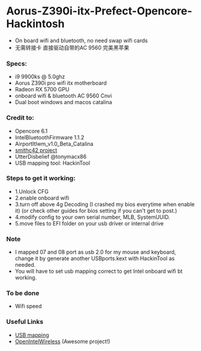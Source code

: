 # Aorus-Z390i-itx-Prefect-Opencore-Hackintosh

- On board wifi and bluetooth, no need swap wifi cards
- 无需转接卡 直接驱动自带的AC 9560 完美黑苹果

### Specs:
- i9 9900ks @ 5.0ghz 
- Aorus Z390i pro wifi itx motherboard
- Radeon RX 5700 GPU
- onboard wifi & bluetooth AC 9560 Cnvi
- Dual boot windows and macos catalina

### Credit to:
- Opencore 6.1
- IntelBluetoothFirmware 1.1.2
- AirportItlwm_v1.0_Beta_Catalina
- [smithc42 project](https://github.com/smithc42/hackintosh_gigabyte_z390i)
- UtterDisbelief @tonymacx86
- USB mapping tool: HackinTool

### Steps to get it working:
- 1.Unlock CFG
- 2.enable onboard wifi
- 3.turn off above 4g Decoding (I crashed my bios everytime when enable it)
(or check other guides for bios setting if you can't get to post.)
- 4.modify config to your own serial number, MLB, SystemUUID.
- 5.move files to EFI folder on your usb driver or internal drive

### Note
- I mapped 07 and 08 port as usb 2.0 for my mouse and keyboard, change it by generate another USBports.kext with HackinTool as needed.
- You will have to set usb mapping correct to get Intel onboard wifi bt working.

### To be done
- Wifi speed

### Useful Links
- [USB mapping](https://www.tonymacx86.com/threads/the-new-beginners-guide-to-usb-port-configuration.286553/)
- [OpenIntelWireless](https://github.com/OpenIntelWireless) (Awesome project!)
